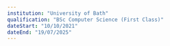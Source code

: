 ```yaml
---
institution: "University of Bath"
qualification: "BSc Computer Science (First Class)"
dateStart: "10/10/2021"
dateEnd: "19/07/2025"
---
```


